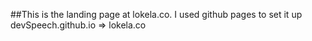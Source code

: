 ##This is the landing page at lokela.co. I used github pages to set it up
devSpeech.github.io => lokela.co

